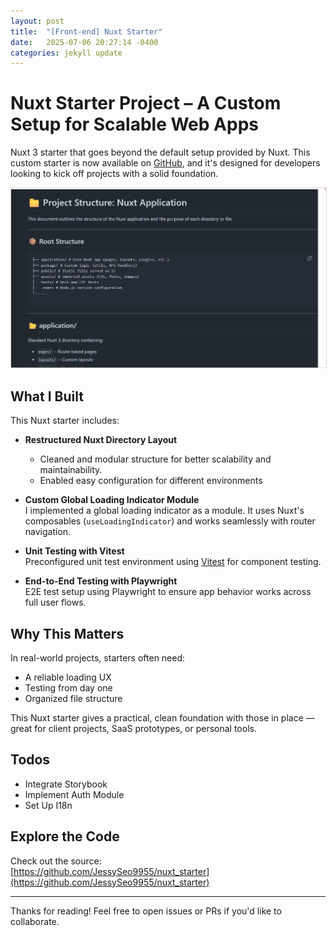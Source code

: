 ```yaml
---
layout: post
title:  "[Front-end] Nuxt Starter"
date:   2025-07-06 20:27:14 -0400
categories: jekyll update
---
```

# Nuxt Starter Project – A Custom Setup for Scalable Web Apps

Nuxt 3 starter that goes beyond the default setup provided by Nuxt. 
This custom starter is now available on [GitHub](https://github.com/JessySeo9955/nuxt_starter), 
and it's designed for developers looking to kick off projects with a solid foundation.

<img style="max-width: 100%; border: 1px solid #ddd" src="https://raw.githubusercontent.com/JessySeo9955/nuxt_starter/main/.github/images/structure.png" />

## What I Built

This Nuxt starter includes:

- **Restructured Nuxt Directory Layout**  
  - Cleaned and modular structure for better scalability and maintainability.
  - Enabled easy configuration for different environments

- **Custom Global Loading Indicator Module**  
  I implemented a global loading indicator as a module. It uses Nuxt's composables (`useLoadingIndicator`) and works seamlessly with router navigation.

- **Unit Testing with Vitest**  
  Preconfigured unit test environment using [Vitest](https://vitest.dev/) for component testing.

- **End-to-End Testing with Playwright**  
  E2E test setup using Playwright to ensure app behavior works across full user flows.


## Why This Matters

In real-world projects, starters often need:
- A reliable loading UX
- Testing from day one
- Organized file structure

This Nuxt starter gives a practical, clean foundation with those in place — great for client projects, SaaS prototypes, or personal tools.

## Todos
- Integrate Storybook 
- Implement Auth Module
- Set Up I18n

## Explore the Code

Check out the source:  
[https://github.com/JessySeo9955/nuxt_starter](https://github.com/JessySeo9955/nuxt_starter)

---

Thanks for reading! Feel free to open issues or PRs if you'd like to collaborate.
